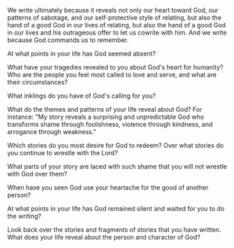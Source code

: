 We write ultimately because it reveals not only our heart toward God, our patterns of sabotage, and our self-protective style of relating, but also the hand of a good God in our lives of relating, but also the hand of a good God in our lives and his outrageous offer to let us cowrite with him. And we write because God commands us to remember.


At what points in your life has God seemed absent? 

What have your tragedies revealed to you about God's heart for humanity? Who are the people you feel most called to love and serve, and what are their circumstances? 

What inklings do you have of God's calling for you? 

What do the themes and patterns of your life reveal about God? For instance: "My story reveals a surprising and unpredictable God who transforms shame through foolishness, violence through kindness, and arrogance through weakness."

Which stories do you most desire for God to redeem? Over what stories do you continue to wrestle with the Lord? 

What parts of your story are laced with such shame that you will not wrestle with God over them? 

When have you seen God use your heartache for the good of another person?

At what points in your life has God remained silent and waited for you to do the writing? 

Look back over the stories and fragments of stories that you have written. What does your life reveal about the person and character of God? 